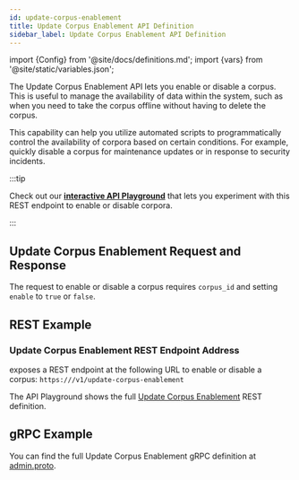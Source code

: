 ```yaml
---
id: update-corpus-enablement
title: Update Corpus Enablement API Definition
sidebar_label: Update Corpus Enablement API Definition
---
```


import {Config} from '@site/docs/definitions.md';
import {vars} from '@site/static/variables.json';

The Update Corpus Enablement API lets you enable or disable a corpus. 
This is useful to manage the availability of data within the system, such as 
when you need to take the corpus offline without having to delete the corpus. 

This capability can help you utilize automated scripts to programmatically 
control the availability of corpora based on certain conditions. For example, 
quickly disable a corpus for maintenance updates or in response to security 
incidents. 

:::tip

Check out our [**interactive API Playground**](/docs/1.0/rest-api/update-corpus-enablement) that lets you experiment with this 
REST endpoint to enable or disable corpora.

:::

## Update Corpus Enablement Request and Response

The request to enable or disable a corpus requires `corpus_id` and setting `enable` 
to `true` or `false`.

## REST Example

### Update Corpus Enablement REST Endpoint Address

<Config v="names.product"/> exposes a REST endpoint at the following URL
to enable or disable a corpus:
<code>https://<Config v="domains.rest.admin"/>/v1/update-corpus-enablement</code>

The API Playground shows the full [Update Corpus Enablement](/docs/1.0/rest-api/update-corpus-enablement) REST definition.

## gRPC Example

You can find the full Update Corpus Enablement gRPC definition at [admin.proto](https://github.com/vectara/protos/blob/main/admin.proto).